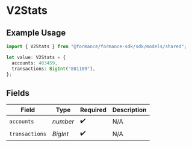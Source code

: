 # V2Stats

## Example Usage

```typescript
import { V2Stats } from "@formance/formance-sdk/sdk/models/shared";

let value: V2Stats = {
  accounts: 483459,
  transactions: BigInt("881189"),
};
```

## Fields

| Field              | Type               | Required           | Description        |
| ------------------ | ------------------ | ------------------ | ------------------ |
| `accounts`         | *number*           | :heavy_check_mark: | N/A                |
| `transactions`     | *BigInt*           | :heavy_check_mark: | N/A                |
